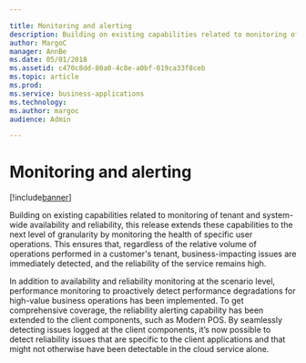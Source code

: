 ```yaml
---

title: Monitoring and alerting
description: Building on existing capabilities related to monitoring of tenant and system-wide availability and reliability, this release extends these capabilities to the next level of granularity by monitoring the health of specific user operations.
author: MargoC
manager: AnnBe
ms.date: 05/01/2018
ms.assetid: c470c8dd-80a0-4c8e-a0bf-019ca33f8ceb
ms.topic: article
ms.prod: 
ms.service: business-applications
ms.technology: 
ms.author: margoc
audience: Admin

---
```

#  Monitoring and alerting




[!include[banner](../../../includes/banner.md)]

Building on existing capabilities related to monitoring of tenant and
system-wide availability and reliability, this release extends these
capabilities to the next level of granularity by monitoring the health of
specific user operations. This ensures that, regardless of the relative volume
of operations performed in a customer's tenant, business-impacting issues are
immediately detected, and the reliability of the service remains high.

In addition to availability and reliability monitoring at the scenario level,
performance monitoring to proactively detect performance degradations for
high-value business operations has been implemented. To get comprehensive
coverage, the reliability alerting capability has been extended to the client
components, such as Modern POS. By seamlessly detecting issues logged at the
client components, it’s now possible to detect reliability issues that are
specific to the client applications and that might not otherwise have been
detectable in the cloud service alone.
